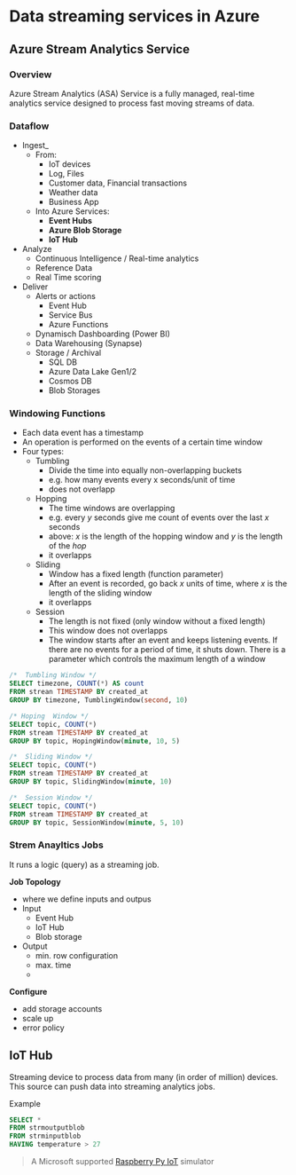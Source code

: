 # Data streaming services in Azure

## Azure Stream Analytics Service

### Overview

Azure Stream Analytics (ASA) Service is a fully managed, real-time analytics service designed to process fast moving streams of data.

### Dataflow

- Ingest_
  - From:
    - IoT devices
    - Log, Files
    - Customer data, Financial transactions
    - Weather data
    - Business App
  - Into Azure Services:
    - **Event Hubs**
    - **Azure Blob Storage**
    - **IoT Hub**
- Analyze
  - Continuous Intelligence / Real-time analytics
  - Reference Data
  - Real Time scoring
- Deliver
  - Alerts or actions
    - Event Hub
    - Service Bus
    - Azure Functions
  - Dynamisch Dashboarding (Power BI)
  - Data Warehousing (Synapse)
  - Storage / Archival
    - SQL DB
    - Azure Data Lake Gen1/2
    - Cosmos DB
    - Blob Storages


### Windowing Functions

- Each data event has a timestamp
- An operation is performed on the events of a certain time window
- Four types:
  - Tumbling
    - Divide the time into equally non-overlapping buckets 
    - e.g. how many events every x seconds/unit of time
    - does not overlapp
  - Hopping
    - The time windows are overlapping
    - e.g. every *y* seconds give me count of events over the last *x* seconds
    - above: *x* is the length of the hopping window and *y* is the length of the *hop*
    - it overlapps
  - Sliding
    - Window has a fixed length (function parameter)
    - After an event is recorded, go back *x* units of time, where *x* is the length of the sliding window
    - it overlapps
  - Session
    - The length is not fixed (only window without a fixed length)
    - This window does not overlapps
    - The window starts after an event and keeps listening events. If there are no events for a period of time, it shuts down. There is a parameter which controls the maximum length of a window
  

```sql
/*  Tumbling Window */
SELECT timezone, COUNT(*) AS count
FROM strean TIMESTAMP BY created_at
GROUP BY timezone, TumblingWindow(second, 10)

/* Hoping  Window */
SELECT topic, COUNT(*)
FROM stream TIMESTAMP BY created_at
GROUP BY topic, HopingWindow(minute, 10, 5)

/*  Sliding Window */
SELECT topic, COUNT(*)
FROM stream TIMESTAMP BY created_at
GROUP BY topic, SlidingWindow(minute, 10)

/*  Session Window */
SELECT topic, COUNT(*)
FROM stream TIMESTAMP BY created_at
GROUP BY topic, SessionWindow(minute, 5, 10)
 ```

 ### Strem Anayltics Jobs

 It runs a logic (query) as a streaming job. 

 **Job Topology**
 - where we define inputs and outpus
 - Input
   - Event Hub
   - IoT Hub
   - Blob storage
 - Output
   - min. row configuration
   - max. time
   - 

**Configure**
 - add storage accounts
 - scale up
 - error policy

## IoT Hub

Streaming device to process data from many (in order of million) devices. This source can push data into streaming analytics jobs.

Example

```sql
SELECT *
FROM strmoutputblob
FROM strminputblob
HAVING temperature > 27
```

> A Microsoft supported [Raspberry Py IoT](https://azure-samples.github.io/raspberry-pi-web-simulator/) simulator